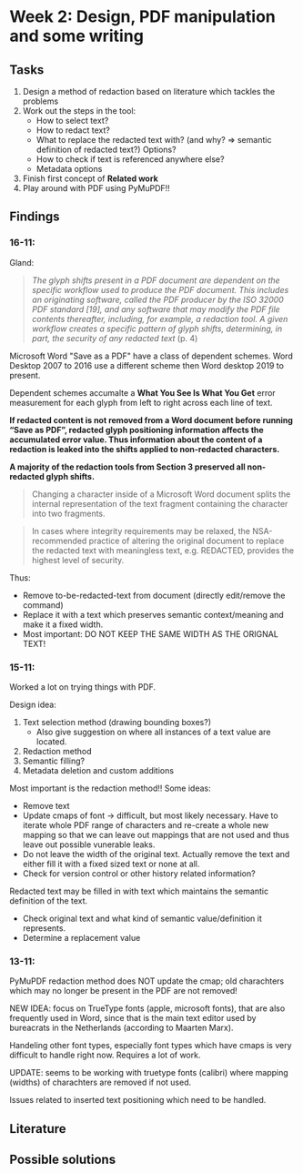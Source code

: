 # Week 2: Design, PDF manipulation and some writing

## Tasks

1. Design a method of redaction based on literature which tackles the problems
2. Work out the steps in the tool:
   - How to select text?
   - How to redact text?
   - What to replace the redacted text with? (and why? => semantic definition of redacted text?) Options?
   - How to check if text is referenced anywhere else?
   - Metadata options
3. Finish first concept of **Related work**
4. Play around with PDF using PyMuPDF!!

## Findings

### 16-11:

Gland:

> _The glyph shifts present in a PDF document are dependent on the specific workflow used to produce the PDF document. This includes an originating software, called the PDF producer by the ISO 32000 PDF standard [19], and any software that may modify the PDF file contents thereafter,
> including, for example, a redaction tool. A given workflow creates a specific pattern of glyph shifts,
> determining, in part, the security of any redacted text_ (p. 4)

Microsoft Word "Save as a PDF" have a class of dependent schemes. Word Desktop 2007 to 2016 use a different scheme then Word desktop 2019 to present.

Dependent schemes accumalte a **What You See Is What You Get** error measurement for each glyph from left to right across each line of text.

**If redacted content is
not removed from a Word document before running “Save as PDF”, redacted glyph positioning
information affects the accumulated error value. Thus information about the content of a redaction
is leaked into the shifts applied to non-redacted characters.**

**A majority of the redaction tools from
Section 3 preserved all non-redacted glyph shifts.**

> Changing a character inside of
> a Microsoft Word document splits the internal representation of the text fragment containing the
> character into two fragments.

> In cases where integrity requirements may be relaxed, the NSA-recommended practice of altering
> the original document to replace the redacted text with meaningless text, e.g. REDACTED, provides
> the highest level of security.

Thus:

- Remove to-be-redacted-text from document (directly edit/remove the command)
- Replace it with a text which preserves semantic context/meaning and make it a fixed width.
- Most important: DO NOT KEEP THE SAME WIDTH AS THE ORIGNAL TEXT!

### 15-11:

Worked a lot on trying things with PDF.

Design idea:

1. Text selection method (drawing bounding boxes?)
   - Also give suggestion on where all instances of a text value are located.
2. Redaction method
3. Semantic filling?
4. Metadata deletion and custom additions

Most important is the redaction method!! Some ideas:

- Remove text
- Update cmaps of font -> difficult, but most likely necessary. Have to iterate whole PDF range of characters and re-create a whole new mapping so that we can leave out mappings that are not used and thus leave out possible vunerable leaks.
- Do not leave the width of the original text. Actually remove the text and either fill it with a fixed sized text or none at all.
- Check for version control or other history related information?

Redacted text may be filled in with text which maintains the semantic definition of the text.

- Check original text and what kind of semantic value/definition it represents.
- Determine a replacement value

### 13-11:

PyMuPDF redaction method does NOT update the cmap; old charachters which may no longer be present in the PDF are not removed!

NEW IDEA: focus on TrueType fonts (apple, microsoft fonts), that are also frequently used in Word, since that is the main text editor used by bureacrats in the Netherlands (according to Maarten Marx).

Handeling other font types, especially font types which have cmaps is very difficult to handle right now. Requires a lot of work.

UPDATE: seems to be working with truetype fonts (calibri) where mapping (widths) of charachters are removed if not used.

Issues related to inserted text positioning which need to be handled.

## Literature

## Possible solutions
